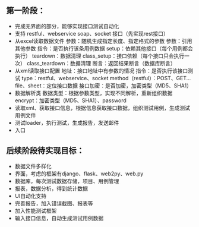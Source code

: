 ## 第一阶段：

- 完成无界面的部分，能够实现接口测试自动化
- 支持 restful、webservice soap、socket 接口（先实现rest接口）
- 从excel读取数据文件
    参数：随机生成指定长度、指定格式的参数
    参数：引用其他参数
    指令：是否执行该条用例数据
    setup：依赖其他接口（每个用例都会执行）
    teardown：数据清理
    class_setup：接口依赖（每个接口只会执行一次）
    class_teardown：数据清理
    断言：返回结果断言（数据库断言）
- 从xml读取接口配置
    地址：接口地址中有参数的情况
    指令：是否执行该接口测试
    type：restful、webservice、socket
    method（restful）：POST、GET...
    file、sheet：定位接口数据
    接口加密：是否加密，加密类型（MD5、SHA1）
- 数据解析类
    数据类型：根据参数类型，实现不同解析，重新组织数据
    encrypt：加密类型（MD5、SHA1）、password
- 读取xml、获取接口信息，根据信息获取接口数据，组织测试用例，生成测试用例文件
- 测试loader，执行测试，生成报告，发送邮件
- 入口







## 后续阶段待实现目标：

- 数据文件多样化
- 界面，考虑的框架有django、flask、web2py、web.py
- 数据库，每次测试数据存储，项目、用例管理
- 报表，数据分析，得到统计数据
- UI自动化支持
- 完善报告，加入错误截图、报表等
- 加入性能测试框架
- 输入接口信息，自动生成测试用例数据
